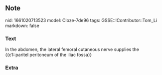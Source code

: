 ## Note
nid: 1661020713523
model: Cloze-7de96
tags: GSSE::!Contributor::Tom_Li
markdown: false

### Text
In the abdomen, the lateral femoral cutaneous nerve supplies the {{c1::paritel peritoneum of the iliac fossa}}

### Extra

